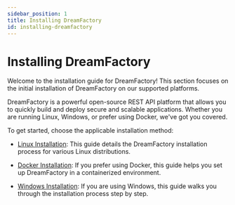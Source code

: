 ```yaml
---
sidebar_position: 1
title: Installing DreamFactory
id: installing-dreamfactory
---
```


# Installing DreamFactory

Welcome to the installation guide for DreamFactory! This section focuses on the initial installation of DreamFactory on our supported platforms.

DreamFactory is a powerful open-source REST API platform that allows you to quickly build and deploy secure and scalable applications. Whether you are running Linux, Windows, or prefer using Docker, we've got you covered. 

To get started, choose the applicable installation method:

- [Linux Installation](/getting-started/installing-dreamfactory/linux-installation): This guide details the DreamFactory installation process for various Linux distributions.

- [Docker Installation](/getting-started/installing-dreamfactory/docker-installation): If you prefer using Docker, this guide helps you set up DreamFactory in a containerized environment.

- [Windows Installation](/getting-started/installing-dreamfactory/windows-installation): If you are using Windows, this guide walks you through the installation process step by step.

